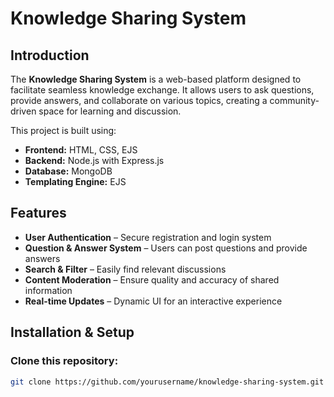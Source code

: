 # Knowledge Sharing System  

## Introduction  
The **Knowledge Sharing System** is a web-based platform designed to facilitate seamless knowledge exchange. It allows users to ask questions, provide answers, and collaborate on various topics, creating a community-driven space for learning and discussion.  

This project is built using:  
- **Frontend:** HTML, CSS, EJS  
- **Backend:** Node.js with Express.js  
- **Database:** MongoDB  
- **Templating Engine:** EJS  

## Features  
- **User Authentication** – Secure registration and login system  
- **Question & Answer System** – Users can post questions and provide answers  
- **Search & Filter** – Easily find relevant discussions  
- **Content Moderation** – Ensure quality and accuracy of shared information  
- **Real-time Updates** – Dynamic UI for an interactive experience  

## Installation & Setup  

### Clone this repository:  
```bash
git clone https://github.com/yourusername/knowledge-sharing-system.git
